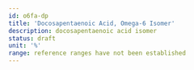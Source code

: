 ```yaml
---
id: o6fa-dp
title: 'Docosapentaenoic Acid, Omega-6 Isomer'
description: docosapentaenoic acid isomer
status: draft
unit: '%'
range: reference ranges have not been established
---
```


